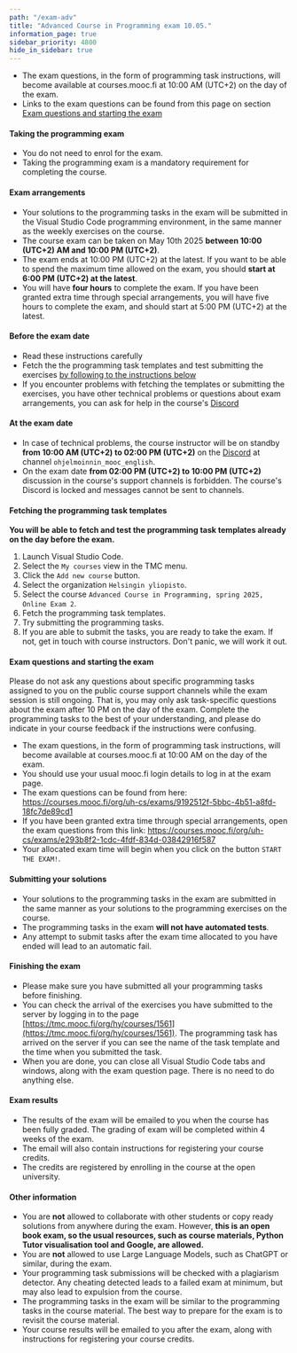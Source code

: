 ```yaml
---
path: "/exam-adv"
title: "Advanced Course in Programming exam 10.05."
information_page: true
sidebar_priority: 4800
hide_in_sidebar: true
---
```


<!--# Advanced Course in Programming-->

* The exam questions, in the form of programming task instructions, will become available at courses.mooc.fi at 10:00 AM (UTC+2) on the day of the exam.
* Links to the exam questions can be found from this page on section [Exam questions and starting the exam](#exam-questions-and-starting-the-exam)

#### Taking the programming exam

* You do not need to enrol for the exam.
* Taking the programming exam is a mandatory requirement for completing the course.

#### Exam arrangements

* Your solutions to the programming tasks in the exam will be submitted in the Visual Studio Code programming environment, in the same manner as the weekly exercises on the course.
* The course exam can be taken on May 10th 2025 **between 10:00 (UTC+2) AM and 10:00 PM (UTC+2)**.
* The exam ends at 10:00 PM (UTC+2) at the latest. If you want to be able to spend the maximum time allowed on the exam, you should **start at 6:00 PM (UTC+2) at the latest**.
* You will have **four hours** to complete the exam. If you have been granted extra time through special arrangements, you will have five hours to complete the exam, and should start at 5:00 PM (UTC+2) at the latest.


#### Before the exam date

* Read these instructions carefully
* Fetch the the programming task templates and test submitting the exercises [by following to the instructions below](#fetching-the-programming-task-templates)
* If you encounter problems with fetching the templates or submitting the exercises, you have other technical problems or questions about exam arrangements, you can ask for help in the course's [Discord](https://study.cs.helsinki.fi/discord/join/ohjelmoinnin_mooc)

#### At the exam date

* In case of technical problems, the course instructor will be on standby **from 10:00 AM (UTC+2) to 02:00 PM (UTC+2)** on the [Discord](https://study.cs.helsinki.fi/discord/join/ohjelmoinnin_mooc) at channel `ohjelmoinnin_mooc_english`.
* On the exam date **from 02:00 PM (UTC+2) to 10:00 PM (UTC+2)** discussion in the course's support channels is forbidden. The course's Discord is locked and messages cannot be sent to channels.

#### Fetching the programming task templates

**You will be able to fetch and test the programming task templates already on the day before the exam.**

1. Launch Visual Studio Code.
2. Select the `My courses` view in the TMC menu.
3. Click the `Add new course` button.
4. Select the organization `Helsingin yliopisto`.
5. Select the course `Advanced Course in Programming, spring 2025, Online Exam 2`.
6. Fetch the programming task templates.
7. Try submitting the programming tasks.
8. If you are able to submit the tasks, you are ready to take the exam. If not, get in touch with course instructors. Don't panic, we will work it out.

#### Exam questions and starting the exam
<notice>
Please do not ask any questions about specific programming tasks assigned to you on the public course support channels while the exam session is still ongoing. That is, you may only ask task-specific questions about the exam after 10 PM on the day of the exam. Complete the programming tasks to the best of your understanding, and please do indicate in your course feedback if the instructions were confusing.
</notice>

* The exam questions, in the form of programming task instructions, will become available at courses.mooc.fi at 10:00 AM on the day of the exam.
* You should use your usual mooc.fi login details to log in at the exam page.
* The exam questions can be found from here: <a href="https://courses.mooc.fi/org/uh-cs/exams/9192512f-5bbc-4b51-a8fd-18fc7de89cd1">https://courses.mooc.fi/org/uh-cs/exams/9192512f-5bbc-4b51-a8fd-18fc7de89cd1</a>
* If you have been granted extra time through special arrangements, open the exam questions from this link: <a href="https://courses.mooc.fi/org/uh-cs/exams/e293b8f2-1cdc-4fdf-834d-03842916f587">https://courses.mooc.fi/org/uh-cs/exams/e293b8f2-1cdc-4fdf-834d-03842916f587</a>
* Your allocated exam time will begin when you click on the button `START THE EXAM!`.

#### Submitting your solutions

* Your solutions to the programming tasks in the exam are submitted in the same manner as your solutions to the programming exercises on the course.
* The programming tasks in the exam **will not have automated tests**.
* Any attempt to submit tasks after the exam time allocated to you have ended will lead to an automatic fail.

#### Finishing the exam

* Please make sure you have submitted all your programming tasks before finishing.
* You can check the arrival of the exercises you have submitted to the server by logging in to the page [https://tmc.mooc.fi/org/hy/courses/1561](https://tmc.mooc.fi/org/hy/courses/1561). The programming task has arrived on the server if you can see the name of the task template and the time when you submitted the task.
* When you are done, you can close all Visual Studio Code tabs and windows, along with the exam question page. There is no need to do anything else.

#### Exam results

* The results of the exam will be emailed to you when the course has been fully graded. The grading of exam will be completed within 4 weeks of the exam.
* The email will also contain instructions for registering your course credits.
* The credits are registered by enrolling in the course at the open university.

#### Other information

* You are **not** allowed to collaborate with other students or copy ready solutions from anywhere during the exam. However, **this is an open book exam, so the usual resources, such as course materials, Python Tutor visualisation tool and Google, are allowed.**
* You are **not** allowed to use Large Language Models, such as ChatGPT or similar, during the exam.
* Your programming task submissions will be checked with a plagiarism detector. Any cheating detected leads to a failed exam at minimum, but may also lead to expulsion from the course.
* The programming tasks in the exam will be similar to the programming tasks in the course material. The best way to prepare for the exam is to revisit the course material.
* Your course results will be emailed to you after the exam, along with instructions for registering your course credits.
